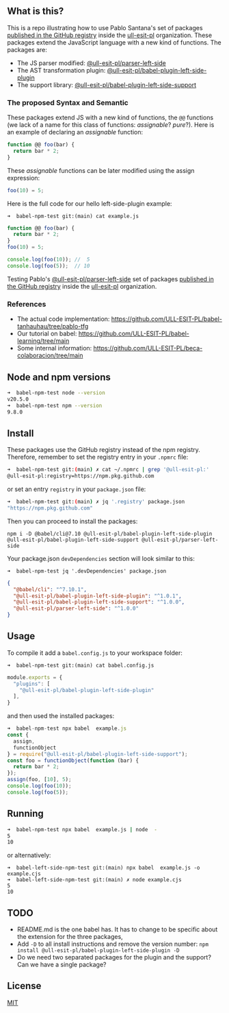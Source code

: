 ## What is this?

This is a repo illustrating how to use 
Pablo Santana's set of packages [published in the GitHub registry](https://github.com/orgs/ULL-ESIT-PL/packages) inside the [ull-esit-pl](https://github.com/ULL-ESIT-PL/) organization. These packages extend the JavaScript language with a new kind of functions. The packages are:

- The JS parser modified: [@ull-esit-pl/parser-left-side](https://github.com/orgs/ULL-ESIT-PL/packages/npm/package/parser-left-side)
- The AST transformation plugin: [@ull-esit-pl/babel-plugin-left-side-plugin ](https://github.com/orgs/ULL-ESIT-PL/packages/npm/package/babel-plugin-left-side-plugin) 
- The support library: [@ull-esit-pl/babel-plugin-left-side-support](https://github.com/orgs/ULL-ESIT-PL/packages/npm/package/babel-plugin-left-side-support) 

### The proposed Syntax and Semantic

These packages extend JS  with a new kind of functions, the `@@` functions (we lack of a name for this class of functions: *assignable*? *pure*?). Here is an example of declaring an *assignable* function:

```js 
function @@ foo(bar) {
  return bar * 2;
}
```

These *assignable* functions can be later modified  using the assign expression:

```js
foo(10) = 5;
```

Here is the full code for our hello left-side-plugin example:

`➜  babel-npm-test git:(main) cat example.js`
```js
function @@ foo(bar) {
  return bar * 2;
}
foo(10) = 5;

console.log(foo(10)); //  5
console.log(foo(5));  // 10
```

Testing Pablo's [@ull-esit-pl/parser-left-side](https://github.com/orgs/ULL-ESIT-PL/packages/npm/package/parser-left-side) set of packages [published in the GitHub registry](https://github.com/orgs/ULL-ESIT-PL/packages) inside the [ull-esit-pl](https://github.com/ULL-ESIT-PL/) organization.

### References

- The actual code implementation: https://github.com/ULL-ESIT-PL/babel-tanhauhau/tree/pablo-tfg
- Our tutorial on babel: https://github.com/ULL-ESIT-PL/babel-learning/tree/main
- Some internal information: https://github.com/ULL-ESIT-PL/beca-colaboracion/tree/main



## Node and npm versions

```bash
➜  babel-npm-test node --version
v20.5.0
➜  babel-npm-test npm --version
9.8.0
```

## Install

These packages use the GitHub registry instead of the npm registry. Therefore, remember
to set the registry entry in your `.npmrc` file:

```bash
➜  babel-npm-test git:(main) ✗ cat ~/.npmrc | grep '@ull-esit-pl:'
@ull-esit-pl:registry=https://npm.pkg.github.com
```

or set an entry `registry` in your `package.json` file:

```bash
➜  babel-npm-test git:(main) ✗ jq '.registry' package.json 
"https://npm.pkg.github.com"
```

Then you can proceed to install the packages:

```
npm i -D @babel/cli@7.10 @ull-esit-pl/babel-plugin-left-side-plugin @ull-esit-pl/babel-plugin-left-side-support @ull-esit-pl/parser-left-side 
```

Your package.json `devDependencies` section will look similar to this:

`➜  babel-npm-test jq '.devDependencies' package.json`
```json
{
  "@babel/cli": "^7.10.1",
  "@ull-esit-pl/babel-plugin-left-side-plugin": "^1.0.1",
  "@ull-esit-pl/babel-plugin-left-side-support": "^1.0.0",
  "@ull-esit-pl/parser-left-side": "^1.0.0"
}
```


## Usage


To compile it add a `babel.config.js` to your workspace folder:

`➜  babel-npm-test git:(main) cat babel.config.js`
```js
module.exports = {
  "plugins": [
    "@ull-esit-pl/babel-plugin-left-side-plugin"
  ],
}
```

and then used the installed packages:

```js
➜  babel-npm-test npx babel  example.js                                                      
const {
  assign,
  functionObject
} = require("@ull-esit-pl/babel-plugin-left-side-support");
const foo = functionObject(function (bar) {
  return bar * 2;
});
assign(foo, [10], 5);
console.log(foo(10));
console.log(foo(5));
```

## Running

```bash
➜  babel-npm-test npx babel  example.js | node  -
5
10
```

or alternatively:

```
➜  babel-left-side-npm-test git:(main) npx babel  example.js -o example.cjs
➜  babel-left-side-npm-test git:(main) ✗ node example.cjs 
5
10
```

## TODO

-  README.md is the one babel has. It has to change to be specific about the extension for the three packages,
-  Add `-D` to all install instructions and remove the version number: `npm install @ull-esit-pl/babel-plugin-left-side-plugin -D`
-  Do we need two separated packages for the plugin and the support? Can we have a single package?

## License

[MIT](https://couto.mit-license.org/)